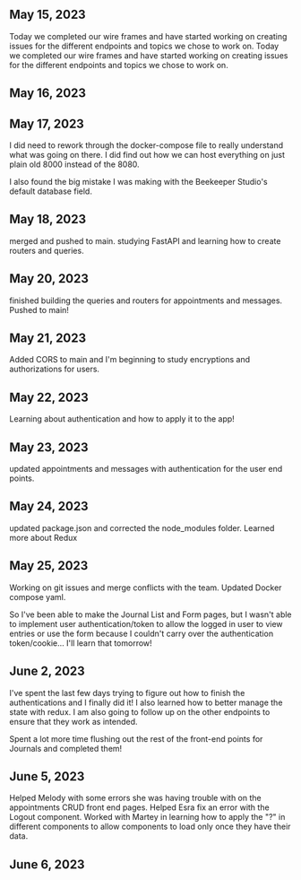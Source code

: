 ## May 15, 2023

Today we completed our wire frames and have started working on creating issues for the different endpoints and topics we chose to work on.
Today we completed our wire frames and have started working on creating issues for the different endpoints and topics we chose to work on.

## May 16, 2023


## May 17, 2023

I did need to rework through the docker-compose file to really understand what was going on there. I did find out how we can host everything on just plain old 8000 instead of the 8080.

I also found the big mistake I was making with the Beekeeper Studio's default database field.

## May 18, 2023

merged and pushed to main. studying FastAPI and learning how to create routers and queries.

## May 20, 2023

finished building the queries and routers for appointments and messages. Pushed to main!

## May 21, 2023

Added CORS to main and I'm beginning to study encryptions and authorizations for users.

## May 22, 2023

Learning about authentication and how to apply it to the app!

## May 23, 2023

updated appointments and messages with authentication for the user end points.

## May 24, 2023

updated package.json and corrected the node_modules folder. Learned more about Redux

## May 25, 2023

Working on git issues and merge conflicts with the team. Updated Docker compose yaml.

So I've been able to make the Journal List and Form pages, but I wasn't able to implement user authentication/token to allow the logged in user to view entries or use the form because I couldn't carry over the authentication token/cookie... I'll learn that tomorrow! 

## June 2, 2023

I've spent the last few days trying to figure out how to finish the authentications and I finally did it! I also learned how to better manage the state with redux. 
I am also going to follow up on the other endpoints to ensure that they work as intended. 

Spent a lot more time flushing out the rest of the front-end points for Journals and completed them!

## June 5, 2023

Helped Melody with some errors she was having trouble with on the appointments CRUD front end pages. Helped Esra fix an error with the Logout component. Worked with Martey in learning how to apply the "?" in different components to allow components to load only once they have their data. 

## June 6, 2023
